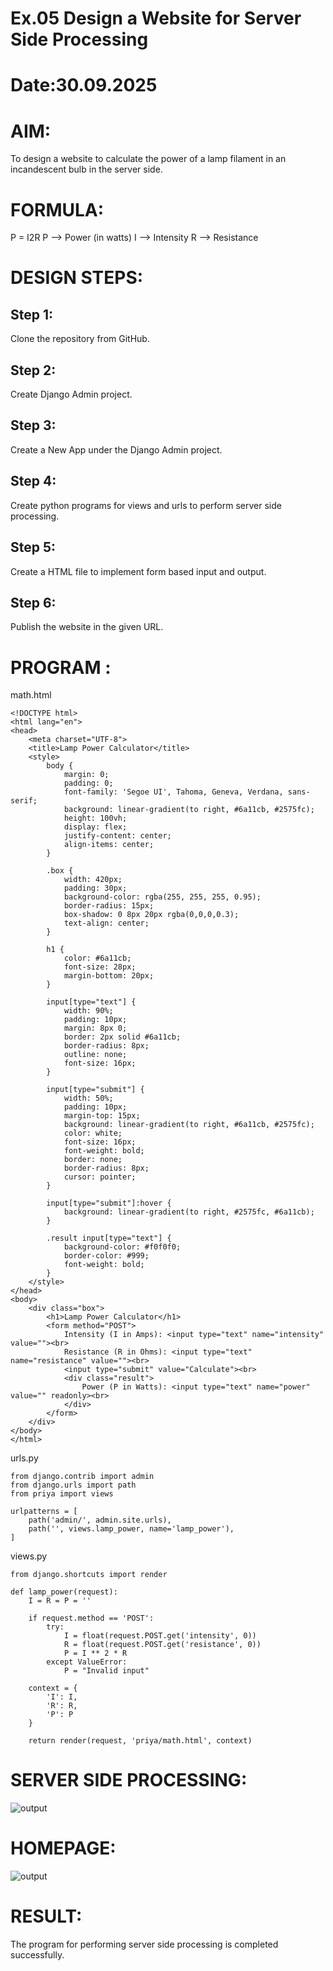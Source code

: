 # Ex.05 Design a Website for Server Side Processing
# Date:30.09.2025
# AIM:
To design a website to calculate the power of a lamp filament in an incandescent bulb in the server side.

# FORMULA:
P = I2R
P --> Power (in watts)
 I --> Intensity
 R --> Resistance

# DESIGN STEPS:
## Step 1:
Clone the repository from GitHub.

## Step 2:
Create Django Admin project.

## Step 3:
Create a New App under the Django Admin project.

## Step 4:
Create python programs for views and urls to perform server side processing.

## Step 5:
Create a HTML file to implement form based input and output.

## Step 6:
Publish the website in the given URL.

# PROGRAM :

math.html
```
<!DOCTYPE html>
<html lang="en">
<head>
    <meta charset="UTF-8">
    <title>Lamp Power Calculator</title>
    <style>
        body {
            margin: 0;
            padding: 0;
            font-family: 'Segoe UI', Tahoma, Geneva, Verdana, sans-serif;
            background: linear-gradient(to right, #6a11cb, #2575fc);
            height: 100vh;
            display: flex;
            justify-content: center;
            align-items: center;
        }

        .box {
            width: 420px;
            padding: 30px;
            background-color: rgba(255, 255, 255, 0.95);
            border-radius: 15px;
            box-shadow: 0 8px 20px rgba(0,0,0,0.3);
            text-align: center;
        }

        h1 {
            color: #6a11cb;
            font-size: 28px;
            margin-bottom: 20px;
        }

        input[type="text"] {
            width: 90%;
            padding: 10px;
            margin: 8px 0;
            border: 2px solid #6a11cb;
            border-radius: 8px;
            outline: none;
            font-size: 16px;
        }

        input[type="submit"] {
            width: 50%;
            padding: 10px;
            margin-top: 15px;
            background: linear-gradient(to right, #6a11cb, #2575fc);
            color: white;
            font-size: 16px;
            font-weight: bold;
            border: none;
            border-radius: 8px;
            cursor: pointer;
        }

        input[type="submit"]:hover {
            background: linear-gradient(to right, #2575fc, #6a11cb);
        }

        .result input[type="text"] {
            background-color: #f0f0f0;
            border-color: #999;
            font-weight: bold;
        }
    </style>
</head>
<body>
    <div class="box">
        <h1>Lamp Power Calculator</h1>
        <form method="POST">
            Intensity (I in Amps): <input type="text" name="intensity" value=""><br>
            Resistance (R in Ohms): <input type="text" name="resistance" value=""><br>
            <input type="submit" value="Calculate"><br>
            <div class="result">
                Power (P in Watts): <input type="text" name="power" value="" readonly><br>
            </div>
        </form>
    </div>
</body>
</html>
```
urls.py
```
from django.contrib import admin
from django.urls import path
from priya import views

urlpatterns = [
    path('admin/', admin.site.urls),
    path('', views.lamp_power, name='lamp_power'),
]
```
views.py
```
from django.shortcuts import render

def lamp_power(request):
    I = R = P = ''
    
    if request.method == 'POST':
        try:
            I = float(request.POST.get('intensity', 0))
            R = float(request.POST.get('resistance', 0))
            P = I ** 2 * R
        except ValueError:
            P = "Invalid input"

    context = {
        'I': I,
        'R': R,
        'P': P
    }

    return render(request, 'priya/math.html', context)
 ```
 # SERVER SIDE PROCESSING:
![output](<Screenshot (33).png>)

# HOMEPAGE:
![output](lamp.png)

# RESULT:
The program for performing server side processing is completed successfully.
